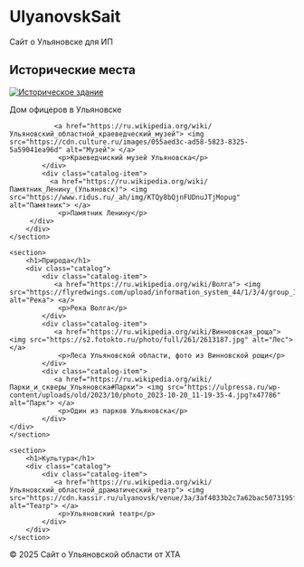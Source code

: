 # UlyanovskSait
Сайт о Ульяновске для ИП
<main>
    <section>
        <h1>Исторические места</h1>
        <div class="catalog">
            <div class="catalog-item">
               <a href="http://gdo73.ru/5-istoriya.html"> <img src="https://upload.wikimedia.org/wikipedia/commons/thumb/3/32/Dome_ofitserov.jpg/640px-Dome_ofitserov.jpg" alt="Историческое здание"> </a>
                <p>Дом офицеров в Ульяновске</p>
            </div>
            <div class="catalog-item">

               <a href="https://ru.wikipedia.org/wiki/Ульяновский_областной_краеведческий_музей"> <img src="https://cdn.culture.ru/images/055aed3c-ad58-5823-8325-5a59041ea96d" alt="Музей"> </a>
                <p>Краеведчиский музей Ульяновска</p>
            </div>
            <div class="catalog-item">
              <a href="https://ru.wikipedia.org/wiki/Памятник_Ленину_(Ульяновск)"> <img src="https://www.ridus.ru/_ah/img/KTQy8bQjnFUDnuJTjMopug" alt="Памятник"> </a>
                <p>Памятник Ленину</p>
         </div>
        </div>
    </section>

    <section>
        <h1>Природа</h1>
        <div class="catalog">
            <div class="catalog-item">
               <a href="https://ru.wikipedia.org/wiki/Волга"> <img src="https://flyredwings.com/upload/information_system_44/1/3/4/group_134/group_134.jpg" alt="Река"> <a/>
                <p>Река Волга</p>
            </div>
            <div class="catalog-item">
               <a href="https://ru.wikipedia.org/wiki/Винновская_роща"> <img src="https://s2.fotokto.ru/photo/full/261/2613187.jpg" alt="Лес"> </a>
                <p>Леса Ульяновской области, фото из Винновской рощи</p>
            </div>
            <div class="catalog-item">
               <a href="https://ru.wikipedia.org/wiki/Парки_и_скверы_Ульяновска#Парки"> <img src="https://ulpressa.ru/wp-content/uploads/old/2023/10/photo_2023-10-20_11-19-35-4.jpg?x47786" alt="Парк"> </a>
                <p>Один из парков Ульяновска</p>
            </div>
    </div>
    </section>

    <section>
        <h1>Культура</h1>
        <div class="catalog">
            <div class="catalog-item">
               <a href="https://ru.wikipedia.org/wiki/Ульяновский_областной_драматический_театр"> <img src="https://cdn.kassir.ru/ulyanovsk/venue/3a/3af4033b2c7a62bac5073195ffd34bc7.jpg" alt="Театр"> </a>
                <p>Ульяновский театр</p>
            </div>
        </div>
    </section>
</main>
<footer>
    <p>&copy; 2025 Сайт о Ульяновской области от ХТА</p>
</footer>
</html>
